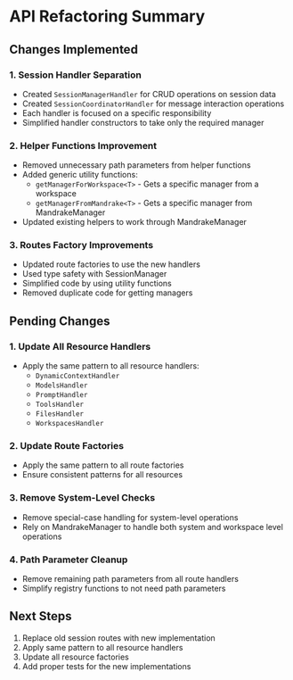 # API Refactoring Summary

## Changes Implemented

### 1. Session Handler Separation
- Created `SessionManagerHandler` for CRUD operations on session data
- Created `SessionCoordinatorHandler` for message interaction operations
- Each handler is focused on a specific responsibility
- Simplified handler constructors to take only the required manager

### 2. Helper Functions Improvement
- Removed unnecessary path parameters from helper functions
- Added generic utility functions:
  - `getManagerForWorkspace<T>` - Gets a specific manager from a workspace
  - `getManagerFromMandrake<T>` - Gets a specific manager from MandrakeManager
- Updated existing helpers to work through MandrakeManager

### 3. Routes Factory Improvements
- Updated route factories to use the new handlers
- Used type safety with SessionManager
- Simplified code by using utility functions
- Removed duplicate code for getting managers

## Pending Changes

### 1. Update All Resource Handlers
- Apply the same pattern to all resource handlers:
  - `DynamicContextHandler`
  - `ModelsHandler`
  - `PromptHandler`
  - `ToolsHandler`
  - `FilesHandler`
  - `WorkspacesHandler`

### 2. Update Route Factories
- Apply the same pattern to all route factories
- Ensure consistent patterns for all resources

### 3. Remove System-Level Checks
- Remove special-case handling for system-level operations
- Rely on MandrakeManager to handle both system and workspace level operations

### 4. Path Parameter Cleanup
- Remove remaining path parameters from all route handlers
- Simplify registry functions to not need path parameters

## Next Steps

1. Replace old session routes with new implementation
2. Apply same pattern to all resource handlers
3. Update all resource factories
4. Add proper tests for the new implementations
